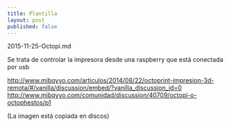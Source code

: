 ```yaml
---
title: Plantilla
layout: post
published: false
---
```

2015-11-25-Octopi.md

Se trata de controlar la impresora desde una raspberry que está conectada por usb

http://www.mibqyyo.com/articulos/2014/08/22/octoprint-impresion-3d-remota/#/vanilla/discussion/embed/?vanilla_discussion_id=0
http://www.mibqyyo.com/comunidad/discussion/40709/octopi-o-octophestos/p1

(La imagen está copiada en discos)
